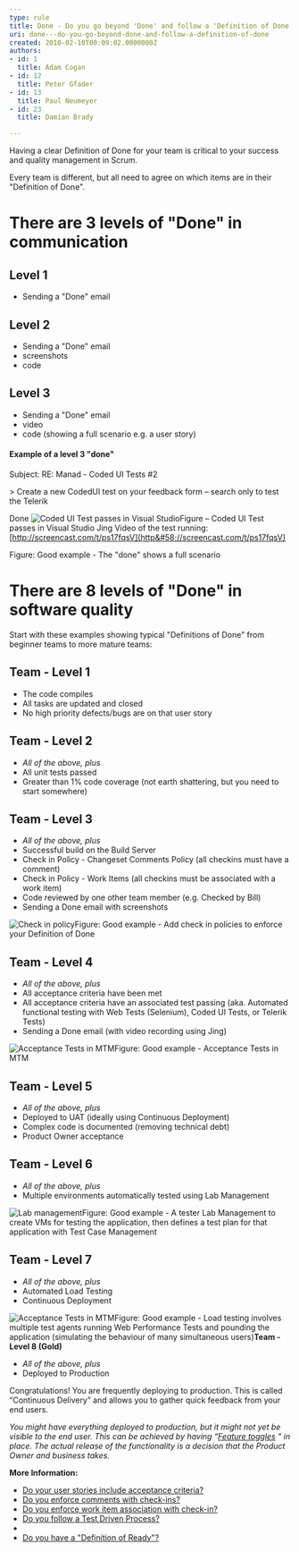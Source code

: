 ```yaml
---
type: rule
title: Done - Do you go beyond 'Done' and follow a 'Definition of Done'?
uri: done---do-you-go-beyond-done-and-follow-a-definition-of-done
created: 2010-02-10T00:09:02.0000000Z
authors:
- id: 1
  title: Adam Cogan
- id: 12
  title: Peter Gfader
- id: 13
  title: Paul Neumeyer
- id: 23
  title: Damian Brady

---
```


 ​Having a clear Definition of Done for your team is critical to your success and quality management in Scrum.

Every team is different, but all need to agree on which items are in their "Definition of Done".  
# There are 3 levels of "Done" in communication

## Level 1

- Sending a "Done" email


## Level 2

- Sending a "Done" email
- screenshots
- code


## Level 3

- Sending a "Done" email
- video
- code (showing a full scenario e.g. a user story)​


#### Example of a level 3 "done"


Subject: RE: Manad - Coded UI Tests #2

&gt; Create a new CodedUI test on your feedback form – search only to test the Telerik

Done
![Coded UI Test passes in Visual Studio](/Management/RulesToSuccessfulProjects/PublishingImages/level-3-done.jpg)Figure – Coded UI Test passes in Visual Studio
Jing Video of the test running:        [http://screencast.com/t/ps17fqsV](http&#58;//screencast.com/t/ps17fqsV)

Figure: Good example - The "done" shows a full scenario
# There are 8 levels of "Done" in software quality

Start with these examples showing typical "Definitions of Done" from beginner teams to more mature teams:

## Team - Level 1

- The code compiles
- All tasks are updated and closed
- No high priority defects/bugs are on that user story


## Team - Level 2

- *All of the above, plus*
- All unit tests passed
- Greater than 1% code coverage (not earth shattering, but you need to start somewhere)


## Team - Level 3

- *All of the above, plus*
- Successful build on the Build Server
- Check in Policy - Changeset Comments Policy (all checkins must have a comment)
- Check in Policy - Work Items (all checkins must be associated with a work item)
- Code reviewed by one other team member (e.g. Checked by Bill)
- Sending a Done email with screenshots

![Check in policy](/Management/RulesToSuccessfulProjects/PublishingImages/CheckinPolicy.jpg)Figure: Good example - Add check in policies to enforce your Definition of Done
## Team - Level 4

- *All of the above, plus*
- All acceptance criteria have been met
- All acceptance criteria have an associated test passing (aka. Automated functional testing with Web Tests (Selenium), Coded UI Tests, or Telerik Tests)
- Sending a Done email (with video recording using Jing)

![Acceptance Tests in MTM](/Management/RulesToSuccessfulProjects/PublishingImages/AcceptanceTestsInMTM.jpg)Figure: Good example - Acceptance Tests in MTM
## Team - Level 5

- *All of the above, plus*
- Deployed to UAT (ideally using Continuous Deployment)
- Complex code is documented (removing technical debt)
- Product Owner acceptance


## Team - Level 6

- *All of the above, plus*
- Multiple environments automatically tested using Lab Management

![Lab management](/Management/RulesToSuccessfulProjects/PublishingImages/LabManagement.jpg)Figure: Good example - A tester Lab Management to create VMs for testing the application, then defines a test plan for that application with Test Case Management
## Team - Level 7

- *All of the above, plus*
- Automated Load Testing
- Continuous Deployment

![Acceptance Tests in MTM](/Management/RulesToSuccessfulProjects/PublishingImages/LoadTesting.jpg)Figure: Good example - Load testing involves multiple test agents running Web Performance Tests and pounding the application (simulating the behaviour of many simultaneous users)**Team - Level 8 (Gold)**
- *All of the above, plus*
- Deployed to Production


Congratulations! You are frequently deploying to production. This is called “Continuous Delivery” and allows you to gather quick feedback from your end users.
 

*You might have everything deployed to production, but it might not yet be visible to the end user. This can be achieved by having “*[*Feature toggles*](http&#58;//martinfowler.com/bliki/FeatureToggle.html) *” in place. The actual release of the functionality is a decision that the Product Owner and business takes.*


**More Information:​**

- [Do your user stories include acceptance criteria?](/SoftwareDevelopment/RulesToBetterUserAcceptanceTests/Pages/Do-Your-User-Stories-Include-Acceptance-Criteria.aspx)
- [Do you enforce comments with check-ins?](http&#58;//www.ssw.com.au/ssw/Standards/Rules/RulesToBetterSourceControlwithTFS.aspx#EnforceComments "Do you enforce comments with check-ins?")
- [Do you enforce work item association with check-in?](http&#58;//www.ssw.com.au/ssw/Standards/Rules/RulesToBetterSourceControlwithTFS.aspx#EnforceWorkItemAss "Do you enforce work item association with check-in?")
- [Do you follow a Test Driven Process?](http&#58;//www.ssw.com.au/ssw/Standards/Rules/RulesToBetterVersionControlwithTFS%28AKASourceControl%29.aspx#TestDrivenProcess "Do you follow a Test Driven Process?")
- 
- [Do you have a "Definition of Ready"?](/Management/RulesToBetterScrumUsingTFS/Pages/Definition-of-Ready.aspx)


